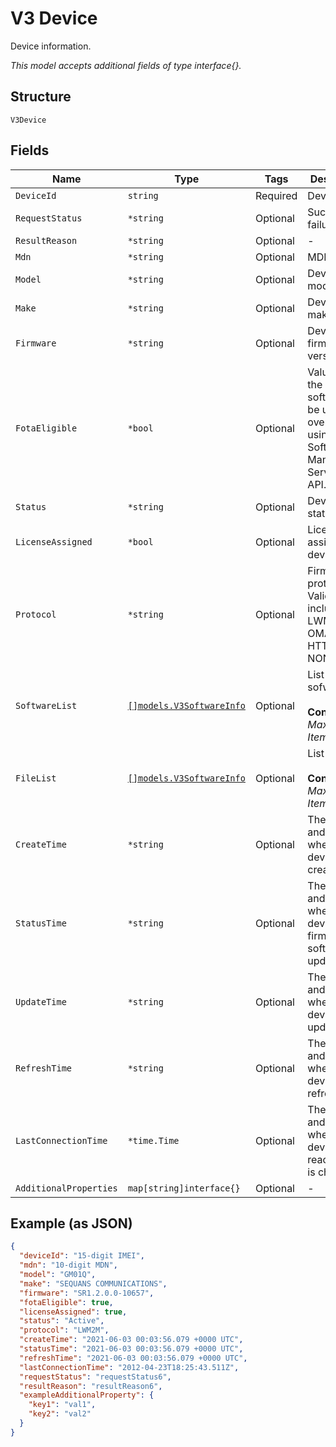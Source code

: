 
# V3 Device

Device information.

*This model accepts additional fields of type interface{}.*

## Structure

`V3Device`

## Fields

| Name | Type | Tags | Description |
|  --- | --- | --- | --- |
| `DeviceId` | `string` | Required | Device IMEI. |
| `RequestStatus` | `*string` | Optional | Success or failure. |
| `ResultReason` | `*string` | Optional | - |
| `Mdn` | `*string` | Optional | MDN. |
| `Model` | `*string` | Optional | Device model. |
| `Make` | `*string` | Optional | Device make. |
| `Firmware` | `*string` | Optional | Device firmware version. |
| `FotaEligible` | `*bool` | Optional | Value=true if the device software can be upgraded over the air using the Software Management Services API. |
| `Status` | `*string` | Optional | Device status. |
| `LicenseAssigned` | `*bool` | Optional | License assigned device. |
| `Protocol` | `*string` | Optional | Firmware protocol. Valid values include: LWM2M, OMADM, HTTP or NONE. |
| `SoftwareList` | [`[]models.V3SoftwareInfo`](../../doc/models/v3-software-info.md) | Optional | List of sofware.<br><br>**Constraints**: *Maximum Items*: `1000` |
| `FileList` | [`[]models.V3SoftwareInfo`](../../doc/models/v3-software-info.md) | Optional | List of files.<br><br>**Constraints**: *Maximum Items*: `1000` |
| `CreateTime` | `*string` | Optional | The date and time of when the device is created. |
| `StatusTime` | `*string` | Optional | The date and time of when the device firmware or software is updated. |
| `UpdateTime` | `*string` | Optional | The date and time of when the device is updated. |
| `RefreshTime` | `*string` | Optional | The date and time of when the device is refreshed. |
| `LastConnectionTime` | `*time.Time` | Optional | The date and time of when the device reachability is checked. |
| `AdditionalProperties` | `map[string]interface{}` | Optional | - |

## Example (as JSON)

```json
{
  "deviceId": "15-digit IMEI",
  "mdn": "10-digit MDN",
  "model": "GM01Q",
  "make": "SEQUANS COMMUNICATIONS",
  "firmware": "SR1.2.0.0-10657",
  "fotaEligible": true,
  "licenseAssigned": true,
  "status": "Active",
  "protocol": "LWM2M",
  "createTime": "2021-06-03 00:03:56.079 +0000 UTC",
  "statusTime": "2021-06-03 00:03:56.079 +0000 UTC",
  "refreshTime": "2021-06-03 00:03:56.079 +0000 UTC",
  "lastConnectionTime": "2012-04-23T18:25:43.511Z",
  "requestStatus": "requestStatus6",
  "resultReason": "resultReason6",
  "exampleAdditionalProperty": {
    "key1": "val1",
    "key2": "val2"
  }
}
```

